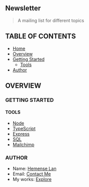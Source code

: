 ## Newsletter

> A mailing list for different topics

## TABLE OF CONTENTS

- [Home](#newsletter)
- [Overview](#overview)
- [Getting Started](#getting-started)
  - [Tools](#tools)
- [Author](#author)

## OVERVIEW

### GETTING STARTED

#### TOOLS

- [Node](https://nodejs.org/)
- [TypeScript](https://www.typescriptlang.org/)
- [Express](https://expressjs.com/)
- [SQL](https://www.sqlite.org/)
- [Mailchimp](https://mailchimp.com/)

### AUTHOR

- Name: [Hemense Lan](https://hemense.net)
- Email: [Contact Me](mailto:lihemen@gmail.com)
- My works: [Explore](https://hemense.net#portfolio)

